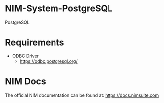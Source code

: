# NIM-System-PostgreSQL
PostgreSQL

# Requirements
- ODBC Driver
    - https://odbc.postgresql.org/

# NIM Docs
The official NIM documentation can be found at: https://docs.nimsuite.com


